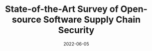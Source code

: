 ---
# Documentation: https://wowchemy.com/docs/managing-content/

title: "State-of-the-Art Survey of Open-source Software Supply Chain Security"
authors:
- Shouling Ji
- Qinying Wang
- Anying Chen
- Binbin Zhao
- Tong Ye
- Xuhong Zhang
- Jingzheng Wu
- Yun Li
- Jianwei Yin
- Yanjun Wu

publication_types: ["2"]
# publication: "30th USENIX Security Symposium (Usenix), **CCF-A**"
publication: "Journal of Software, **CCF-A in Chinese**"
publication_shorts: ""

tags: []
categories: []
date: '2022-06-05'
# lastmod: 2020-10-26T16:54:10-04:00
# featured: false
# draft: false


# Featured image
# To use, add an image named `featured.jpg/png` to your page's folder.
# Focal points: Smart, Center, TopLeft, Top, TopRight, Left, Right, BottomLeft, Bottom, BottomRight.
image:
  caption: ''
  focal_point: ''
  preview_only: false

links:
url_pdf: 'https://www.jos.org.cn/jos/article/abstract/lh049'
# - name: Custom Link
#   url: http://example.org
url_code: ''
url_dataset: ''
url_poster: ''
url_project: ''
url_slides: ''
url_source: ''
url_video: ''

# Projects (optional).
#   Associate this post with one or more of your projects.
#   Simply enter your project's folder or file name without extension.
#   E.g. `projects = ["internal-project"]` references `content/project/deep-learning/index.md`.
#   Otherwise, set `projects = []`.
projects: []
# publishDate: '2020-10-26T20:54:09.894629Z'
# publication_types:
# - '1'
# abstract: ''
# publication: '*Proceedings of the 11th ACM Workshop on Artificial Intelligence and
#   Security*'
slides: ""
---